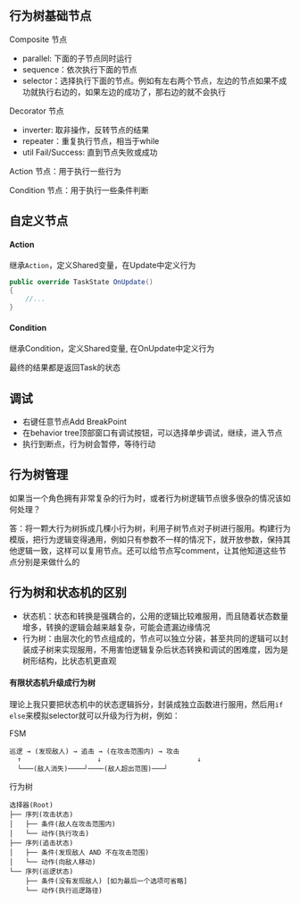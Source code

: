 ## 行为树基础节点

Composite 节点
- parallel: 下面的子节点同时运行
- sequence：依次执行下面的节点
- selector：选择执行下面的节点。例如有左右两个节点，左边的节点如果不成功就执行右边的，如果左边的成功了，那右边的就不会执行

Decorator 节点
- inverter: 取非操作，反转节点的结果
- repeater：重复执行节点，相当于while
- util Fail/Success: 直到节点失败或成功

Action 节点：用于执行一些行为

Condition 节点：用于执行一些条件判断

## 自定义节点

#### Action
继承`Action`，定义Shared变量，在Update中定义行为
``` C#
public override TaskState OnUpdate()
{
	//...
}
```

#### Condition
继承Condition，定义Shared变量, 在OnUpdate中定义行为

最终的结果都是返回Task的状态

## 调试

- 右键任意节点Add BreakPoint
- 在behavior tree顶部窗口有调试按钮，可以选择单步调试，继续，进入节点
- 执行到断点，行为树会暂停，等待行动

## 行为树管理

如果当一个角色拥有非常复杂的行为时，或者行为树逻辑节点很多很杂的情况该如何处理？

答：将一颗大行为树拆成几棵小行为树，利用子树节点对子树进行服用。构建行为模版，把行为逻辑变得通用，例如只有参数不一样的情况下，就开放参数，保持其他逻辑一致，这样可以复用节点。还可以给节点写comment，让其他知道这些节点分别是来做什么的

## 行为树和状态机的区别

- 状态机：状态和转换是强耦合的，公用的逻辑比较难服用，而且随着状态数量增多，转换的逻辑会越来越复杂，可能会遗漏边缘情况
- 行为树：由层次化的节点组成的，节点可以独立分装，甚至共同的逻辑可以封装成子树来实现服用，不用害怕逻辑复杂后状态转换和调试的困难度，因为是树形结构，比状态机更直观

#### 有限状态机升级成行为树

理论上我只要把状态机中的状态逻辑拆分，封装成独立函数进行服用，然后用`if else`来模拟selector就可以升级为行为树，例如：

FSM
```
巡逻 → (发现敌人) → 追击 → (在攻击范围内) → 攻击
  ↑                   ↓                        ↓
  └───(敌人消失)────┘────(敌人超出范围)───┘
```

行为树
```
选择器(Root)
├── 序列(攻击状态)
│   ├── 条件(敌人在攻击范围内)
│   └── 动作(执行攻击)
├── 序列(追击状态)
│   ├── 条件(发现敌人 AND 不在攻击范围)
│   └── 动作(向敌人移动)
└── 序列(巡逻状态)
    ├── 条件(没有发现敌人) [如为最后一个选项可省略]
    └── 动作(执行巡逻路径)
```